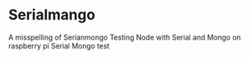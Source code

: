 Serialmango
===========
A misspelling of Serianmongo
Testing Node with Serial and Mongo on raspberry pi
Serial Mongo test

